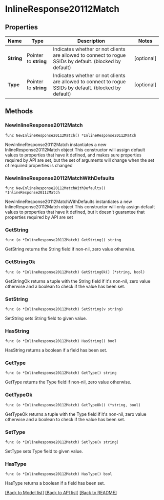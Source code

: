 # InlineResponse20112Match

## Properties

Name | Type | Description | Notes
------------ | ------------- | ------------- | -------------
**String** | Pointer to **string** | Indicates whether or not clients are allowed to       connect to rogue SSIDs by default. (blocked by default) | [optional] 
**Type** | Pointer to **string** | Indicates whether or not clients are allowed to       connect to rogue SSIDs by default. (blocked by default) | [optional] 

## Methods

### NewInlineResponse20112Match

`func NewInlineResponse20112Match() *InlineResponse20112Match`

NewInlineResponse20112Match instantiates a new InlineResponse20112Match object
This constructor will assign default values to properties that have it defined,
and makes sure properties required by API are set, but the set of arguments
will change when the set of required properties is changed

### NewInlineResponse20112MatchWithDefaults

`func NewInlineResponse20112MatchWithDefaults() *InlineResponse20112Match`

NewInlineResponse20112MatchWithDefaults instantiates a new InlineResponse20112Match object
This constructor will only assign default values to properties that have it defined,
but it doesn't guarantee that properties required by API are set

### GetString

`func (o *InlineResponse20112Match) GetString() string`

GetString returns the String field if non-nil, zero value otherwise.

### GetStringOk

`func (o *InlineResponse20112Match) GetStringOk() (*string, bool)`

GetStringOk returns a tuple with the String field if it's non-nil, zero value otherwise
and a boolean to check if the value has been set.

### SetString

`func (o *InlineResponse20112Match) SetString(v string)`

SetString sets String field to given value.

### HasString

`func (o *InlineResponse20112Match) HasString() bool`

HasString returns a boolean if a field has been set.

### GetType

`func (o *InlineResponse20112Match) GetType() string`

GetType returns the Type field if non-nil, zero value otherwise.

### GetTypeOk

`func (o *InlineResponse20112Match) GetTypeOk() (*string, bool)`

GetTypeOk returns a tuple with the Type field if it's non-nil, zero value otherwise
and a boolean to check if the value has been set.

### SetType

`func (o *InlineResponse20112Match) SetType(v string)`

SetType sets Type field to given value.

### HasType

`func (o *InlineResponse20112Match) HasType() bool`

HasType returns a boolean if a field has been set.


[[Back to Model list]](../README.md#documentation-for-models) [[Back to API list]](../README.md#documentation-for-api-endpoints) [[Back to README]](../README.md)


